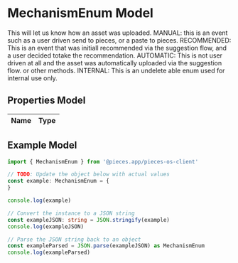 
# MechanismEnum Model

This will let us know how an asset was uploaded.  MANUAL: this is an event such as a user driven send to pieces, or a paste to pieces.  RECOMMENDED: This is an event that was initiall recommended via the suggestion flow, and a user decided totake the recommendation.  AUTOMATIC: This is not user driven at all and the asset was automatically uploaded via the suggestion flow. or other methods.  INTERNAL: This is an undelete able enum used for internal use only.

## Properties Model

Name | Type
------------ | -------------

## Example Model

```typescript
import { MechanismEnum } from '@pieces.app/pieces-os-client'

// TODO: Update the object below with actual values
const example: MechanismEnum = {
}

console.log(example)

// Convert the instance to a JSON string
const exampleJSON: string = JSON.stringify(example)
console.log(exampleJSON)

// Parse the JSON string back to an object
const exampleParsed = JSON.parse(exampleJSON) as MechanismEnum
console.log(exampleParsed)
```


